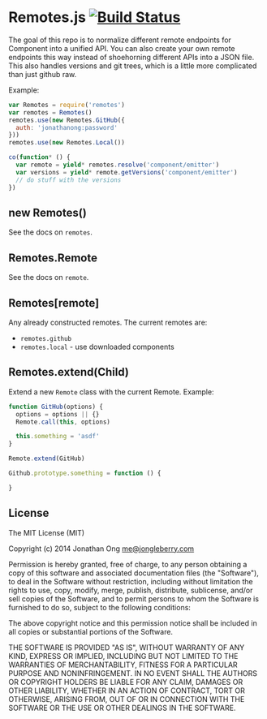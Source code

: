 # Remotes.js [![Build Status](https://travis-ci.org/component/remotes.js.png)](https://travis-ci.org/component/remotes.js)

The goal of this repo is to normalize different remote endpoints for Component into a unified API. You can also create your own remote endpoints this way instead of shoehorning different APIs into a JSON file. This also handles versions and git trees, which is a little more complicated than just github raw.

Example:

```js
var Remotes = require('remotes')
var remotes = Remotes()
remotes.use(new Remotes.GitHub({
  auth: 'jonathanong:password'
}))
remotes.use(new Remotes.Local())

co(function* () {
  var remote = yield* remotes.resolve('component/emitter')
  var versions = yield* remote.getVersions('component/emitter')
  // do stuff with the versions
})
```

## new Remotes()

See the docs on `remotes`.

## Remotes.Remote

See the docs on `remote`.

## Remotes[remote]

Any already constructed remotes. The current remotes are:

- `remotes.github`
- `remotes.local` - use downloaded components

## Remotes.extend(Child)

Extend a new `Remote` class with the current Remote. Example:

```js
function GitHub(options) {
  options = options || {}
  Remote.call(this, options)

  this.something = 'asdf'
}

Remote.extend(GitHub)

Github.prototype.something = function () {

}

```

## License

The MIT License (MIT)

Copyright (c) 2014 Jonathan Ong me@jongleberry.com

Permission is hereby granted, free of charge, to any person obtaining a copy
of this software and associated documentation files (the "Software"), to deal
in the Software without restriction, including without limitation the rights
to use, copy, modify, merge, publish, distribute, sublicense, and/or sell
copies of the Software, and to permit persons to whom the Software is
furnished to do so, subject to the following conditions:

The above copyright notice and this permission notice shall be included in
all copies or substantial portions of the Software.

THE SOFTWARE IS PROVIDED "AS IS", WITHOUT WARRANTY OF ANY KIND, EXPRESS OR
IMPLIED, INCLUDING BUT NOT LIMITED TO THE WARRANTIES OF MERCHANTABILITY,
FITNESS FOR A PARTICULAR PURPOSE AND NONINFRINGEMENT. IN NO EVENT SHALL THE
AUTHORS OR COPYRIGHT HOLDERS BE LIABLE FOR ANY CLAIM, DAMAGES OR OTHER
LIABILITY, WHETHER IN AN ACTION OF CONTRACT, TORT OR OTHERWISE, ARISING FROM,
OUT OF OR IN CONNECTION WITH THE SOFTWARE OR THE USE OR OTHER DEALINGS IN
THE SOFTWARE.